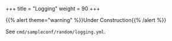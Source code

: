 +++
title = "Logging"
weight = 90
+++

{{% alert theme="warning" %}}Under Construction{{% /alert %}}

See `cmd/sampleconf/random/logging.yml`.
